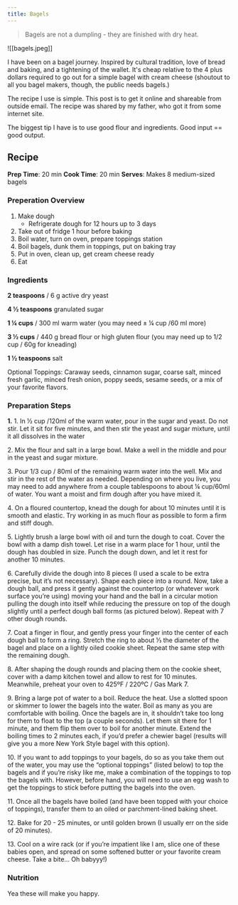 ```yaml
---
title: Bagels
---
```

> Bagels are not a dumpling - they are finished with dry heat.

![[bagels.jpeg]]

I have been on a bagel journey. Inspired by cultural tradition, love of bread and baking, and a tightening of the wallet. It's cheap relative to the 4 plus dollars required to go out for a simple bagel with cream cheese (shoutout to all you bagel makers, though, the public needs bagels.)

The recipe I use is simple. This post is to get it online and shareable from outside email. The recipe was shared by my father, who got it from some internet site.

The biggest tip I have is to use good flour and ingredients. Good input == good output.



## Recipe

**Prep Time**: 20 min **Cook Time**: 20 min **Serves**: Makes 8 medium-sized bagels

### Preperation Overview
1. Make dough
    -  Refrigerate dough for 12 hours up to 3 days
2. Take out of fridge 1 hour before baking
3. Boil water, turn on oven, prepare toppings station
4. Boil bagels, dunk them in toppings, put on baking tray
5. Put in oven, clean up, get cream cheese ready
6. Eat

### **Ingredients**

**2 teaspoons** / 6 g active dry yeast

**4 ½ teaspoons** granulated sugar

**1 ¼ cups** / 300 ml warm water (you may need ± ¼ cup /60 ml more)

**3 ½ cups** / 440 g bread flour or high gluten flour (you may need up to 1/2 cup / 60g for kneading)

**1 ½ teaspoons** salt

Optional Toppings: Caraway seeds, cinnamon sugar, coarse salt, minced fresh garlic, minced fresh onion, poppy seeds, sesame seeds, or a mix of your favorite flavors.

### **Preparation Steps**

**1\.** 1\. In ½ cup /120ml of the warm water, pour in the sugar and yeast. Do not stir. Let it sit for five minutes, and then stir the yeast and sugar mixture, until it all dissolves in the water  
  
2\. Mix the flour and salt in a large bowl. Make a well in the middle and pour in the yeast and sugar mixture.  
  
3\. Pour 1/3 cup / 80ml of the remaining warm water into the well. Mix and stir in the rest of the water as needed. Depending on where you live, you may need to add anywhere from a couple tablespoons to about ¼ cup/60ml of water. You want a moist and firm dough after you have mixed it.  
  
4\. On a floured countertop, knead the dough for about 10 minutes until it is smooth and elastic. Try working in as much flour as possible to form a firm and stiff dough.  
  
5\. Lightly brush a large bowl with oil and turn the dough to coat. Cover the bowl with a damp dish towel. Let rise in a warm place for 1 hour, until the dough has doubled in size. Punch the dough down, and let it rest for another 10 minutes.  
  
6\. Carefully divide the dough into 8 pieces (I used a scale to be extra precise, but it’s not necessary). Shape each piece into a round. Now, take a dough ball, and press it gently against the countertop (or whatever work surface you’re using) moving your hand and the ball in a circular motion pulling the dough into itself while reducing the pressure on top of the dough slightly until a perfect dough ball forms (as pictured below). Repeat with 7 other dough rounds.   
  
7\. Coat a finger in flour, and gently press your finger into the center of each dough ball to form a ring. Stretch the ring to about ⅓ the diameter of the bagel and place on a lightly oiled cookie sheet. Repeat the same step with the remaining dough.  
  
8\. After shaping the dough rounds and placing them on the cookie sheet, cover with a damp kitchen towel and allow to rest for 10 minutes. Meanwhile, preheat your oven to 425ºF / 220ºC / Gas Mark 7.  
  
9\. Bring a large pot of water to a boil. Reduce the heat. Use a slotted spoon or skimmer to lower the bagels into the water. Boil as many as you are comfortable with boiling. Once the bagels are in, it shouldn’t take too long for them to float to the top (a couple seconds). Let them sit there for 1 minute, and them flip them over to boil for another minute. Extend the boiling times to 2 minutes each, if you’d prefer a chewier bagel (results will give you a more New York Style bagel with this option).  
  
10\. If you want to add toppings to your bagels, do so as you take them out of the water, you may use the “optional toppings” (listed below) to top the bagels and if you’re risky like me, make a combination of the toppings to top the bagels with. However, before hand, you will need to use an egg wash to get the toppings to stick before putting the bagels into the oven.  
  
11\. Once all the bagels have boiled (and have been topped with your choice of toppings), transfer them to an oiled or parchment-lined baking sheet.  
  
12\. Bake for 20 - 25 minutes, or until golden brown (I usually err on the side of 20 minutes).  
  
13\. Cool on a wire rack (or if you’re impatient like I am, slice one of these babies open, and spread on some softened butter or your favorite cream cheese. Take a bite… Oh babyyy!)

### **Nutrition**
Yea these will make you happy.